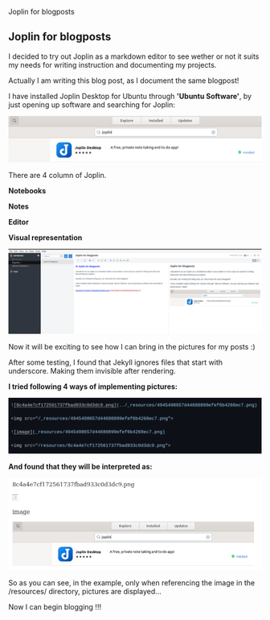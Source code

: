 Joplin for blogposts

## Joplin for blogposts

I decided to try out Joplin as a markdown editor to see wether or not it suits my needs for writing instruction and documenting my projects.

Actually I am writing this blog post, as I document the same blogpost!

I have installed Joplin Desktop for Ubuntu through **'Ubuntu Software'**, by just opening up software and searching for Joplin:

<img src="/resources/8c4a4e7cf172561737fbad933c0d3dc9.png">

There are 4 column of Joplin.

**Notebooks** 	

**Notes** 	

**Editor**		

**Visual representation**

<img src="/resources/318fd4b88fef432d84a6b5304d7d5a25.png">

Now it will be exciting to see how I can bring in the pictures for my posts :)

After some testing, I found that Jekyll ignores files that start with underscore.
Making them invisible after rendering.

**I tried following 4 ways of implementing pictures:**

<img src="/resources/8737e6c6849047739f503cc3bcb9c9d6.png">


**And found that they will be interpreted as:**



<img src="/resources/87c0a9f6956d4d07a16f281ab79adc26.png">

So as you can see, in the example, only when referencing the image in the /resources/ directory, pictures are displayed...

Now I can begin blogging !!!


